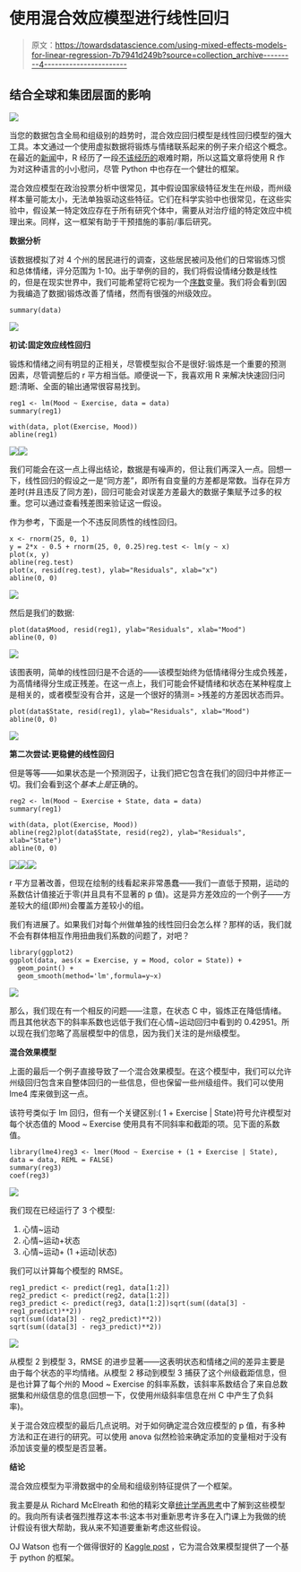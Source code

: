 # 使用混合效应模型进行线性回归

> 原文：<https://towardsdatascience.com/using-mixed-effects-models-for-linear-regression-7b7941d249b?source=collection_archive---------4----------------------->

## 结合全球和集团层面的影响

![](img/1b50b4a2efe717ca899554470451ce2b.png)

当您的数据包含全局和组级别的趋势时，混合效应回归模型是线性回归模型的强大工具。本文通过一个使用虚拟数据将锻炼与情绪联系起来的例子来介绍这个概念。在最近的[新闻](https://www.zdnet.com/article/r-vs-python-rs-out-of-top-20-programming-languages-despite-boom-in-statistical-jobs/)中，R 经历了一段[不该经历的](/from-r-vs-python-to-r-and-python-aa25db33ce17)艰难时期，所以这篇文章将使用 R 作为对这种语言的小小慰问，尽管 Python 中也存在一个健壮的框架。

混合效应模型在政治投票分析中很常见，其中假设国家级特征发生在州级，而州级样本量可能太小，无法单独驱动这些特征。它们在科学实验中也很常见，在这些实验中，假设某一特定效应存在于所有研究个体中，需要从对治疗组的特定效应中梳理出来。同样，这一框架有助于干预措施的事前/事后研究。

**数据分析**

该数据模拟了对 4 个州的居民进行的调查，这些居民被问及他们的日常锻炼习惯和总体情绪，评分范围为 1-10。出于举例的目的，我们将假设情绪分数是线性的，但是在现实世界中，我们可能希望将它视为一个[序数](https://stats.idre.ucla.edu/other/mult-pkg/whatstat/what-is-the-difference-between-categorical-ordinal-and-interval-variables/)变量。我们将会看到(因为我编造了数据)锻炼改善了情绪，然而有很强的州级效应。

```
summary(data)
```

![](img/bb845b7c8c9c45e4f2aaf9d0cffb6605.png)

**初试:固定效应线性回归**

锻炼和情绪之间有明显的正相关，尽管模型拟合不是很好:锻炼是一个重要的预测因素，尽管调整后的 r 平方相当低。顺便说一下，我喜欢用 R 来解决快速回归问题:清晰、全面的输出通常很容易找到。

```
reg1 <- lm(Mood ~ Exercise, data = data) 
summary(reg1)

with(data, plot(Exercise, Mood))
abline(reg1)
```

![](img/3c4accb0e3cadccbfe38f5c658c3c2da.png)![](img/2067217515fe33dab0db45d71eea636b.png)

我们可能会在这一点上得出结论，数据是有噪声的，但让我们再深入一点。回想一下，线性回归的假设之一是“同方差”，即所有自变量的方差都是常数。当存在异方差时(并且违反了同方差)，回归可能会对误差方差最大的数据子集赋予过多的权重。您可以通过查看残差图来验证这一假设。

作为参考，下面是一个不违反同质性的线性回归。

```
x <- rnorm(25, 0, 1)
y = 2*x - 0.5 + rnorm(25, 0, 0.25)reg.test <- lm(y ~ x) 
plot(x, y)
abline(reg.test)
plot(x, resid(reg.test), ylab="Residuals", xlab="x") 
abline(0, 0)
```

![](img/fbadb941e9c336ad8e3c1225b8deeeb3.png)

然后是我们的数据:

```
plot(data$Mood, resid(reg1), ylab="Residuals", xlab="Mood") 
abline(0, 0)
```

![](img/7db3f435b51dfedeb0b1cc353c276500.png)

该图表明，简单的线性回归是不合适的——该模型始终为低情绪得分生成负残差，为高情绪得分生成正残差。在这一点上，我们可能会怀疑情绪和状态在某种程度上是相关的，或者模型没有合并，这是一个很好的猜测= >残差的方差因状态而异。

```
plot(data$State, resid(reg1), ylab="Residuals", xlab="Mood") 
abline(0, 0)
```

![](img/5927553c004afb96806f3b785507255d.png)

**第二次尝试:更稳健的线性回归**

但是等等——如果状态是一个预测因子，让我们把它包含在我们的回归中并修正一切。我们会看到这个*基本上是*正确的。

```
reg2 <- lm(Mood ~ Exercise + State, data = data) 
summary(reg1)

with(data, plot(Exercise, Mood))
abline(reg2)plot(data$State, resid(reg2), ylab="Residuals", xlab="State") 
abline(0, 0)
```

![](img/6be4a267b27353cc3269a532d5cad00c.png)![](img/e40800dcda9aa48d9ef0b0b44d26b0a3.png)![](img/6387bfcce0eb3131f34f800c3f62ca67.png)

r 平方显著改善，但现在绘制的线看起来非常愚蠢——我们一直低于预期，运动的系数估计值接近于零(并且具有不显著的 p 值)。这是异方差效应的一个例子——方差较大的组(即州)会覆盖方差较小的组。

我们有进展了。如果我们对每个州做单独的线性回归会怎么样？那样的话，我们就不会有群体相互作用扭曲我们系数的问题了，对吧？

```
library(ggplot2)
ggplot(data, aes(x = Exercise, y = Mood, color = State)) +
  geom_point() +
  geom_smooth(method='lm',formula=y~x)
```

![](img/932cd645958f234489141c8d2f40aa26.png)

那么，我们现在有一个相反的问题——注意，在状态 C 中，锻炼正在降低情绪。而且其他状态下的斜率系数也远低于我们在心情~运动回归中看到的 0.42951。所以现在我们忽略了高层模型中的信息，因为我们关注的是州级模型。

**混合效果模型**

上面的最后一个例子直接导致了一个混合效果模型。在这个模型中，我们可以允许州级回归包含来自整体回归的一些信息，但也保留一些州级组件。我们可以使用 lme4 库来做到这一点。

该符号类似于 lm 回归，但有一个关键区别:( 1 + Exercise | State)符号允许模型对每个状态值的 Mood ~ Exercise 使用具有不同斜率和截距的项。见下面的系数值。

```
library(lme4)reg3 <- lmer(Mood ~ Exercise + (1 + Exercise | State), data = data, REML = FALSE)
summary(reg3)
coef(reg3)
```

![](img/b0e40308a2896f207dcbd35390e631b7.png)

我们现在已经运行了 3 个模型:

1.  心情~运动
2.  心情~运动+状态
3.  心情~运动+ (1 +运动|状态)

我们可以计算每个模型的 RMSE。

```
reg1_predict <- predict(reg1, data[1:2])
reg2_predict <- predict(reg2, data[1:2])
reg3_predict <- predict(reg3, data[1:2])sqrt(sum((data[3] - reg1_predict)**2))
sqrt(sum((data[3] - reg2_predict)**2))
sqrt(sum((data[3] - reg3_predict)**2))
```

![](img/1853b436999af0ebd7234380eeb17fb1.png)

从模型 2 到模型 3，RMSE 的进步显著——这表明状态和情绪之间的差异主要是由于每个状态的平均情绪。从模型 2 移动到模型 3 捕获了这个州级截距信息，但是也计算了每个州的 Mood ~ Exercise 的斜率系数，该斜率系数结合了来自总数据集和州级信息的信息(回想一下，仅使用州级斜率信息在州 C 中产生了负斜率)。

关于混合效应模型的最后几点说明。对于如何确定混合效应模型的 p 值，有多种方法和正在进行的研究。可以使用 anova 似然检验来确定添加的变量相对于没有添加该变量的模型是否显著。

**结论**

混合效应模型为平滑数据中的全局和组级别特征提供了一个框架。

我主要是从 Richard McElreath 和他的精彩文章[统计学再思考](https://xcelab.net/rm/statistical-rethinking/)中了解到这些模型的。我向所有读者强烈推荐这本书:这本书对重新思考许多在入门课上为我做的统计假设有很大帮助，我从来不知道要重新考虑这些假设。

OJ Watson 也有一个做得很好的 [Kaggle post](https://www.kaggle.com/ojwatson/mixed-models) ，它为混合效果模型提供了一个基于 python 的框架。